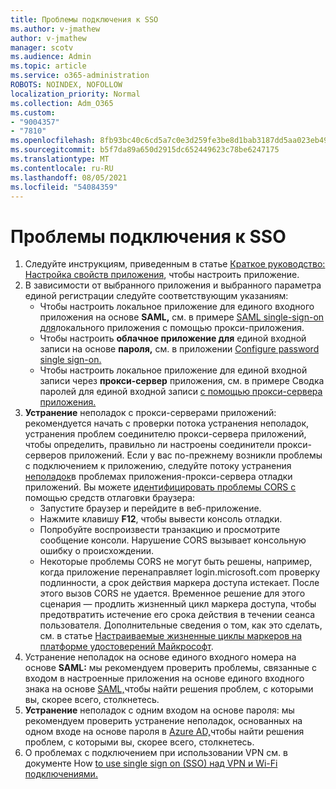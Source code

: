 ```yaml
---
title: Проблемы подключения к SSO
ms.author: v-jmathew
author: v-jmathew
manager: scotv
ms.audience: Admin
ms.topic: article
ms.service: o365-administration
ROBOTS: NOINDEX, NOFOLLOW
localization_priority: Normal
ms.collection: Adm_O365
ms.custom:
- "9004357"
- "7810"
ms.openlocfilehash: 8fb93bc40c6cd5a7c0e3d259fe3be8d1bab3187dd5aa023eb49977555fd930de
ms.sourcegitcommit: b5f7da89a650d2915dc652449623c78be6247175
ms.translationtype: MT
ms.contentlocale: ru-RU
ms.lasthandoff: 08/05/2021
ms.locfileid: "54084359"
---
```

# <a name="sso-connection-issues"></a>Проблемы подключения к SSO

1. Следуйте инструкциям, приведенным в статье [Краткое руководство: Настройка свойств приложения](https://docs.microsoft.com/azure/active-directory/manage-apps/add-application-portal-configure), чтобы настроить приложение.
2. В зависимости от [](https://docs.microsoft.com/azure/active-directory/manage-apps/sso-options) выбранного приложения и выбранного параметра единой регистрации следуйте соответствующим указаниям:
    - Чтобы настроить  локальное приложение для единого входного приложения на основе **SAML,** см. в примере [SAML single-sign-on для](https://docs.microsoft.com/azure/active-directory/manage-apps/application-proxy-configure-single-sign-on-on-premises-apps)локального приложения с помощью прокси-приложения.
    - Чтобы настроить **облачное приложение для** единой входной записи на основе **пароля,** см. в приложении [Configure password single sign-on.](https://docs.microsoft.com/azure/active-directory/manage-apps/configure-password-single-sign-on-non-gallery-applications)
    - Чтобы настроить  локальное приложение для единой входной записи через **прокси-сервер** приложения, см. в примере Сводка паролей для единой входной записи [с помощью прокси-сервера приложения.](https://docs.microsoft.com/azure/active-directory/manage-apps/application-proxy-configure-single-sign-on-password-vaulting)
3. **Устранение** неполадок с прокси-серверами приложений: рекомендуется начать [](https://docs.microsoft.com/azure/active-directory/manage-apps/application-proxy-debug-connectors)с проверки потока устранения неполадок, устранения проблем соединителю прокси-сервера приложений, чтобы определить, правильно ли настроены соединители прокси-серверов приложений. Если у вас по-прежнему возникли проблемы с подключением к приложению, следуйте потоку устранения [неполадок](https://docs.microsoft.com/azure/active-directory/manage-apps/application-proxy-debug-apps)в проблемах приложения-прокси-сервера отладки приложений. Вы можете [идентифицировать проблемы CORS с](https://docs.microsoft.com/azure/active-directory/manage-apps/application-proxy-understand-cors-issues#understand-and-identify-cors-issues) помощью средств отлаговки браузера:
    - Запустите браузер и перейдите в веб-приложение.
    - Нажмите клавишу **F12**, чтобы вывести консоль отладки.
    - Попробуйте воспроизвести транзакцию и просмотрите сообщение консоли. Нарушение CORS вызывает консольную ошибку о происхождении.
    - Некоторые проблемы CORS не могут быть решены, например, когда приложение перенаправляет login.microsoft.com проверку подлинности, а срок действия маркера доступа истекает. После этого вызов CORS не удается. Временное решение для этого сценария — продлить жизненный цикл маркера доступа, чтобы предотвратить истечение его срока действия в течении сеанса пользователя. Дополнительные сведения о том, как это сделать, см. в статье [Настраиваемые жизненные циклы маркеров на платформе удостоверений Майкрософт](https://docs.microsoft.com/azure/active-directory/develop/active-directory-configurable-token-lifetimes).
4. Устранение неполадок на основе единого входного номера на основе **SAML:** мы рекомендуем проверить проблемы, связанные с входом в настроенные приложения на основе единого входного знака на основе [SAML,](https://docs.microsoft.com/azure/active-directory/manage-apps/application-sign-in-problem-federated-sso-gallery)чтобы найти решения проблем, с которыми вы, скорее всего, столкнетесь.
5. **Устранение** неполадок с одним входом на основе пароля: мы рекомендуем проверить устранение неполадок, основанных на одном входе на основе пароля в [Azure AD,](https://docs.microsoft.com/azure/active-directory/manage-apps/troubleshoot-password-based-sso)чтобы найти решения проблем, с которыми вы, скорее всего, столкнетесь.
6. О проблемах с подключением при использовании VPN см. в документе How [to use single sign on (SSO) над VPN и Wi-Fi подключениями.](https://docs.microsoft.com/windows/security/identity-protection/vpn/how-to-use-single-sign-on-sso-over-vpn-and-wi-fi-connections)

